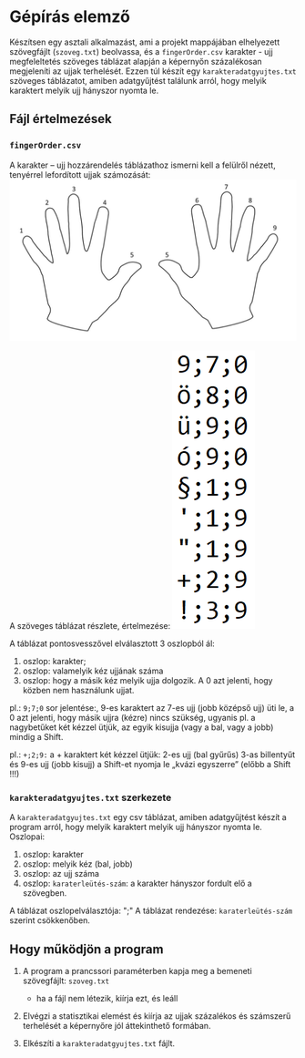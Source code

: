 # Gépírás elemző
Készítsen egy asztali alkalmazást, ami a projekt mappájában elhelyezett szövegfájlt  (`szoveg.txt`) beolvassa, és a `fingerOrder.csv`  karakter - ujj megfeleltetés szöveges táblázat alapján a képernyőn százalékosan megjeleníti az ujjak terhelését. Ezzen túl készít egy `karakteradatgyujtes.txt` szöveges táblázatot, amiben adatgyűjtést találunk arról, hogy melyik karaktert melyik ujj hányszor nyomta le.

## Fájl értelmezések
### `fingerOrder.csv`
A karakter – ujj hozzárendelés táblázathoz ismerni kell a felülről nézett, tenyérrel lefordított ujjak számozását:
![](image2.jpeg)

A szöveges táblázat részlete, értelmezése:
![](image3.png)

A táblázat pontosvesszővel elválasztott 3 oszlopból ál:
1. oszlop: karakter;
2. oszlop: valamelyik kéz ujjának száma
3. oszlop: hogy a másik kéz melyik ujja dolgozik. A 0 azt jelenti, hogy közben nem használunk ujjat.

pl.: `9;7;0` sor jelentése:, 9-es karaktert az 7-es ujj (jobb középső ujj) üti le, a 0 azt jelenti, hogy másik ujjra (kézre) nincs szükség, ugyanis pl. a nagybetűket két kézzel ütjük, az egyik kisujja (vagy a bal, vagy a jobb) mindig a Shift.

pl.: `+;2;9:` a + karaktert két kézzel ütjük: 2-es ujj (bal gyűrűs) 3-as billentyűt és 9-es ujj (jobb kisujj) a Shift-et nyomja le „kvázi egyszerre” (előbb a Shift !!!)

### `karakteradatgyujtes.txt` szerkezete
A  `karakteradatgyujtes.txt` egy csv táblázat, amiben adatgyűjtést készít a program arról, hogy melyik karaktert melyik ujj hányszor nyomta le.
Oszlopai: 
1. oszlop: karakter
2. oszlop: melyik kéz (bal, jobb)
3. oszlop: az ujj száma
4. oszlop: `karaterleütés-szám`: a karakter hányszor fordult elő a szövegben.

A táblázat oszlopelválasztója: ";"
A táblázat rendezése: `karaterleütés-szám` szerint csökkenőben.

## Hogy működjön a program
1. A program a prancssori paraméterben kapja meg a bemeneti szövegfájlt: `szoveg.txt`
    - ha a fájl nem létezik, kiírja ezt, és leáll

2. Elvégzi a statisztikai elemést és kiírja az ujjak százalékos és számszerű terhelését a képernyőre jól áttekinthető formában.

3. Elkészíti a `karakteradatgyujtes.txt` fájlt.









